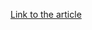 [Link to the article](https://www.eweek.com/security/newscaster-threat-uses-social-media-for-intelligence-gathering)
